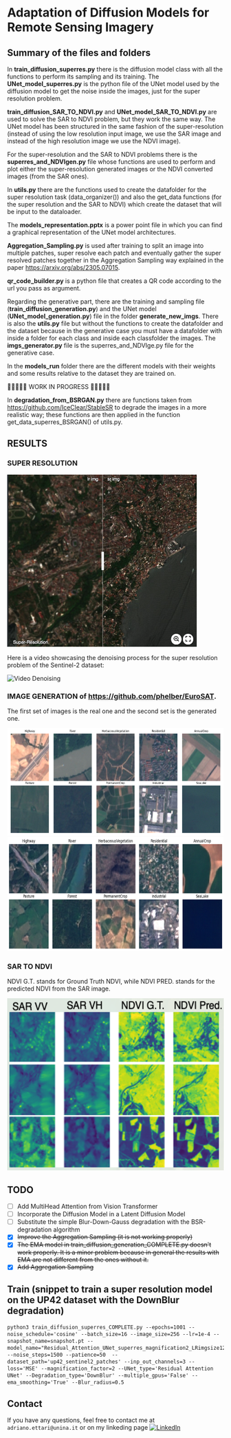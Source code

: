 # Adaptation of Diffusion Models for Remote Sensing Imagery

## Summary of the files and folders 
In **train_diffusion_superres.py** there is the diffusion model class with all the functions to perform its sampling and its training. The **UNet_model_superres.py** is the python file of the UNet model used by the diffusion model to get the noise inside the images, just for the super resolution problem.

**train_diffusion_SAR_TO_NDVI.py** and **UNet_model_SAR_TO_NDVI.py** are used to solve the SAR to NDVI problem, but they work the same way. The UNet model has been structured in the same fashion of the super-resolution (instead of using the low resolution input image, we use the SAR image and instead of the high resolution image we use the NDVI image).

For the super-resolution and the SAR to NDVI problems there is the **superres_and_NDVIgen.py** file whose functions are used to perform and plot either the super-resolution generated images or the NDVI converted images (from the SAR ones).

In **utils.py** there are the functions used to create the datafolder for the super resolution task (data_organizer()) and also the get_data functions (for the super resolution and the SAR to NDVI) which create the dataset that will be input to the dataloader.

The **models_representation.pptx** is a power point file in which you can find a graphical representation of the UNet model architectures. 

**Aggregation_Sampling.py** is used after training to split an image into multiple patches, super resolve each patch and eventually gather the super resolved patches together in the Aggregation Sampling way explained in the paper https://arxiv.org/abs/2305.07015. 

**qr_code_builder.py** is a python file that creates a QR code according to the url you pass as argument.

Regarding the generative part, there are the training and sampling file (**train_diffusion_generation.py**) and the UNet model (**UNet_model_generation.py**) file in the folder **generate_new_imgs**. There is also the **utils.py** file but without the 
functions to create the datafolder and the dataset because in the generative case you must have a datafolder with inside a folder for each class and inside each classfolder the images. The **imgs_generator.py** file is the superres_and_NDVIge.py file for the generative case.


In the **models_run** folder there are the different models with their weights and some results relative to the dataset they are trained on. 

🚧🚧🚧🚧🚧  WORK IN PROGRESS 🚧🚧🚧🚧🚧

In **degradation_from_BSRGAN.py** there are functions taken from https://github.com/IceClear/StableSR to degrade the images in a more realistic way; these functions are then applied in the function get_data_superres_BSRGAN() of utils.py.  
<!-- In the folder **multihead_attention** there are files to implement the multihead attention mechanism in the UNet model instead of the simple attention. -->

## RESULTS

### SUPER RESOLUTION

[<img src="assets/imgsli_up42.png" height="400px"/>](https://imgsli.com/Mjc2NjAw)

Here is a video showcasing the denoising process for the super resolution problem of the Sentinel-2 dataset:

![Video Denoising](https://github.com/AdrianoEttari/DiffusionRemoteSensing/blob/main/assets/UP42_SUPERRESOLUTION/DownBlur/up42_superresolution.gif)

### IMAGE GENERATION of https://github.com/phelber/EuroSAT. 
The first set of images is the real one and the second set is the generated one.

<img src="assets/EuroSat_real.png" height="250px"/>
<img src="assets/EuroSat_predictions.png" height="265px"/>

### SAR TO NDVI

NDVI G.T. stands for Ground Truth NDVI, while NDVI PRED. stands for the predicted NDVI from the SAR image.

<img src="assets/SAR_to_NDVI.png" height="400px"/>

## TODO
- [ ] Add MultiHead Attention from Vision Transformer 
- [ ] Incorporate the Diffusion Model in a Latent Diffusion Model
- [ ] Substitute the simple Blur-Down-Gauss degradation with the BSR-degradation algorithm
- [x] ~~Improve the Aggregation Sampling (it is not working properly)~~
- [x] ~~The EMA model in train_diffusion_generation_COMPLETE.py doesn't work properly. It is a minor problem because in general the results with EMA are not different from the ones without it.~~
- [x] ~~Add Aggregation Sampling~~

## Train (snippet to train a super resolution model on the UP42 dataset with the DownBlur degradation)
```
python3 train_diffusion_superres_COMPLETE.py --epochs=1001 --noise_schedule='cosine' --batch_size=16 --image_size=256 --lr=1e-4 --snapshot_name=snapshot.pt --model_name="Residual_Attention_UNet_superres_magnification2_LRimgsize128_up42_sentinel2_patches_downblur" --noise_steps=1500 --patience=50  --dataset_path='up42_sentinel2_patches' --inp_out_channels=3 --loss='MSE' --magnification_factor=2 --UNet_type='Residual Attention UNet' --Degradation_type='DownBlur' --multiple_gpus='False' --ema_smoothing='True' --Blur_radius=0.5
```
## Contact
If you have any questions, feel free to contact me at `adriano.ettari@unina.it` or on my linkeding page [![LinkedIn](https://img.shields.io/badge/LinkedIn-%230077B5.svg?logo=linkedin&logoColor=white)](https://www.linkedin.com/in/adriano-ettari-b8741b21b/)

